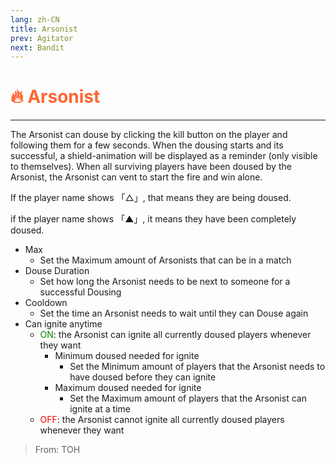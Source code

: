 ```yaml
---
lang: zh-CN
title: Arsonist
prev: Agitator
next: Bandit
---
```


# <font color="#ff6633">🔥 <b>Arsonist</b></font> <Badge text="Killing" type="tip" vertical="middle"/>

***

The Arsonist can douse by clicking the kill button on the player and following them for a few seconds. When the dousing starts and its successful, a shield-animation will be displayed as a reminder (only visible to themselves). When all surviving players have been doused by the Arsonist, the Arsonist can vent to start the fire and win alone.

If the player name shows 「△」, that means they are being doused.

if the player name shows 「▲」, it means they have been completely doused.

- Max
  - Set the Maximum amount of Arsonists that can be in a match
- Douse Duration
  - Set how long the Arsonist needs to be next to someone for a successful Dousing
- Cooldown
  - Set the time an Arsonist needs to wait until they can Douse again
- Can ignite anytime
  - <font color=green>ON</font>: the Arsonist can ignite all currently doused players whenever they want
    - Minimum doused needed for ignite
      - Set the Minimum amount of players that the Arsonist needs to have doused before they can ignite
    - Maximum doused needed for ignite
      - Set the Maximum amount of players that the Arsonist can ignite at a time
  - <font color=red>OFF</font>: the Arsonist cannot ignite all currently doused players whenever they want

> From: TOH
